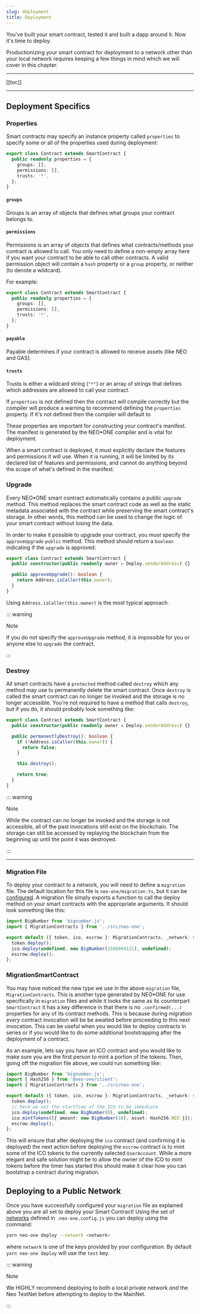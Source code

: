 ```yaml
---
slug: deployment
title: Deployment
---
```


You've built your smart contract, tested it and built a dapp around it. Now it's time to deploy.

Productionizing your smart contract for deployment to a network other than your local network requires keeping a few things in mind which we will cover in this chapter.

---

[[toc]]

---

## Deployment Specifics

### Properties

Smart contracts may specify an instance property called `properties` to specify some or all of the properties used during deployment:

```typescript
export class Contract extends SmartContract {
  public readonly properties = {
    groups: [],
    permissions: [],
    trusts: '*',
  };
}
```

#### `groups`

Groups is an array of objects that defines what groups your contract belongs to.

#### `permissions`

Permissions is an array of objects that defines what contracts/methods your contract is allowed to call. You only need to define a non-empty array here if you want your contract to be able to call other contracts. A valid permission object will contain a `hash` property or a `group` property, or neither (to denote a wildcard).

For example:

```typescript
export class Contract extends SmartContract {
  public readonly properties = {
    groups: [],
    permissions: [],
    trusts: '*',
  };
}
```

#### `payable`

Payable determines if your contract is allowed to receive assets (like NEO and GAS).

#### `trusts`

Trusts is either a wildcard string (`"*"`) or an array of strings that defines which addresses are allowed to call your contract.

If `properties` is not defined then the contract will compile correctly but the compiler will produce a warning to recommend defining the `properties` property. If it's not defined then the compiler will default to

These properties are important for constructing your contract's manifest. The manifest is generated by the NEO•ONE compiler and is vital for deployment.

When a smart contract is deployed, it must explicitly declare the features and permissions it will use. When it is running, it will be limited by its declared list of features and permissions, and cannot do anything beyond the scope of what's defined in the manifest.

### Upgrade

Every NEO•ONE smart contract automatically contains a public `upgrade` method. This method replaces the smart contract code as well as the static metadata associated with the contract while preserving the smart contract's storage. In other words, this method can be used to change the logic of your smart contract without losing the data.

In order to make it possible to upgrade your contract, you _must_ specify the `approveUpgrade` `public` method. This method should return a `boolean` indicating if the `upgrade` is approved:

```typescript
export class Contract extends SmartContract {
  public constructor(public readonly owner = Deploy.senderAddress) {}

  public approveUpgrade(): boolean {
    return Address.isCaller(this.owner);
  }
}
```

Using `Address.isCaller(this.owner)` is the most typical approach.

::: warning

Note

If you do not specify the `approveUpgrade` method, it is impossible for you or anyone else to `upgrade` the contract.

:::

### Destroy

All smart contracts have a `protected` method called `destroy` which any method may use to permanently delete the smart contract. Once `destroy` is called the smart contract can no longer be invoked and the storage is no longer accessible. You're not required to have a method that calls `destroy`, but if you do, it should probably look something like:

```typescript
export class Contract extends SmartContract {
  public constructor(public readonly owner = Deploy.senderAddress) {}

  public permanentlyDestroy(): boolean {
    if (!Address.isCaller(this.owner)) {
      return false;
    }

    this.destroy();

    return true;
  }
}
```

::: warning

Note

While the contract can no longer be invoked and the storage is not accessible, all of the past invocations still exist on the blockchain. The storage can still be accessed by replaying the blockchain from the beginning up until the point it was destroyed.

:::

---

### Migration File

To deploy your contract to a network, you will need to define a `migration` file. The default location for this file is `neo-one/migration.ts`, but it can be [configured](/docs/config-options). A migration file simply exports a function to call the deploy method on your smart contracts with the appropriate arguments. It should look something like this:

```typescript
import BigNumber from 'bignumber.js';
import { MigrationContracts } from '../src/neo-one';

export default ({ token, ico, escrow }: MigrationContracts, _network: string) => {
  token.deploy();
  ico.deploy(undefined, new BigNumber(1566864121), undefined);
  escrow.deploy();
};
```

### MigrationSmartContract

You may have noticed the new type we use in the above `migration` file, `MigrationContracts`. This is another type generated by NEO•ONE for use specifically in `migration` files and while it looks the same as its counterpart `SmartContract` it has a key difference in that there is no `.confirmed(...)` properties for any of its contract methods. This is because during migration _every_ contract invocation will be be awaited before proceeding to this next invocation. This can be useful when you would like to deploy contracts in series or if you would like to do some additional bootstrapping after the deployment of a contract.

As an example, lets say you have an ICO contract and you would like to make sure you are the first person to mint a portion of the tokens. Then, going off the migration file above, we could run something like:

```typescript
import BigNumber from 'bignumber.js';
import { Hash256 } from '@neo-one/client';
import { MigrationContracts } from '../src/neo-one';

export default ({ token, ico, escrow }: MigrationContracts, _network: string) => {
  token.deploy();
  // here we set the startTime of the ICO to be immediate
  ico.deploy(undefined, new BigNumber(0), undefined);
  ico.mintTokens([{ amount: new BigNumber(10), asset: Hash256.NEO }]);
  escrow.deploy();
};
```

This will ensure that after deploying the `ico` contract (and confirming it is deployed) the next action before deploying the `escrow` contract is to mint some of the ICO tokens to the currently selected `UserAccount`. While a more elegant and safe solution might be to allow the owner of the ICO to mint tokens before the timer has started this should make it clear how you can bootstrap a contract during migration.

## Deploying to a Public Network

Once you have successfully configured your `migration` file as explained above you are all set to deploy your Smart Contract! Using the set of [networks](/docs/config-options) defined in `.neo-one.config.js` you can deploy using the command:

```bash
yarn neo-one deploy --network <network>
```

where `network` is one of the keys provided by your configuration. By default `yarn neo-one deploy` will use the `test` key.

::: warning

Note

We HIGHLY recommend deploying to both a local private network _and_ the Neo TestNet before attempting to deploy to the MainNet.

:::
